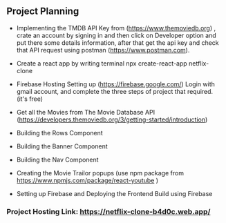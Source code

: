 ## Project Planning 
- Implementing the TMDB API Key from (https://www.themoviedb.org) , crate an account by signing in and then click on Developer option and put there some details information, after that get the api key and check that API request using postman (https://www.postman.com).

- Create a react app by writing terminal npx create-react-app netflix-clone 

- Firebase Hosting Setting up (https://firebase.google.com/)
Login with gmail account, and complete the three steps of project that required. (it's free)

- Get all the Movies from The Movie Database API (https://developers.themoviedb.org/3/getting-started/introduction)
  
- Building the Rows Component
- Building the Banner Component
- Building the Nav Component
- Creating the Movie Trailor popups (use npm package from https://www.npmjs.com/package/react-youtube )
- Setting up Firebase and Deploying the Frontend Build using Firebase
### Project Hosting Link: https://netflix-clone-b4d0c.web.app/ 
